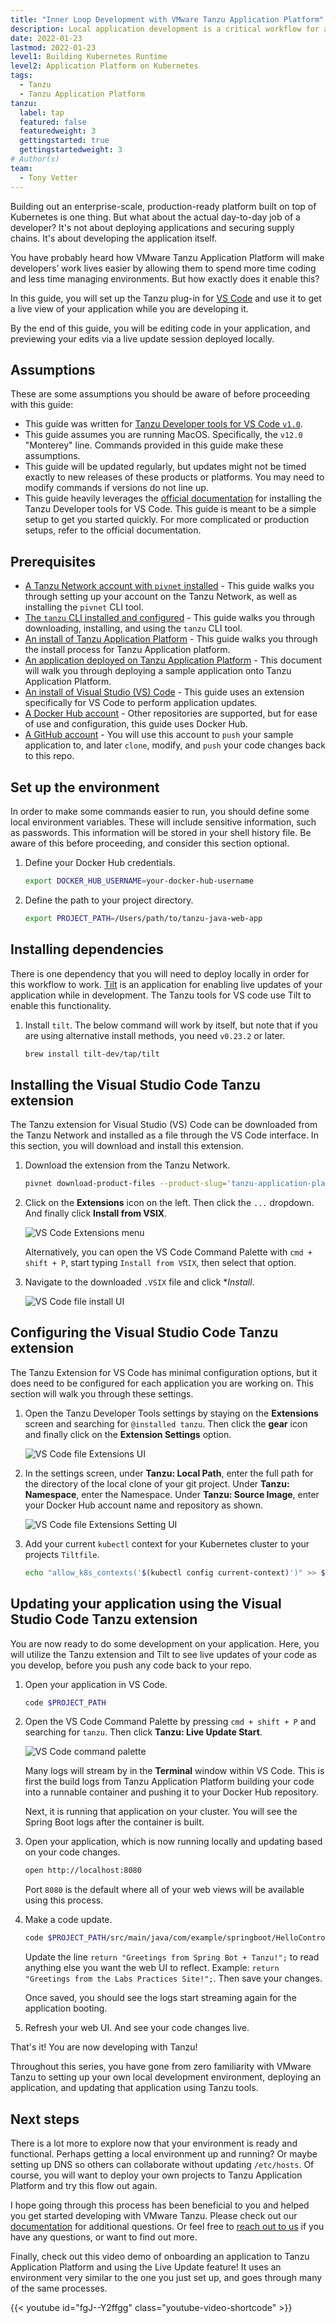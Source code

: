 ```yaml
---
title: "Inner Loop Development with VMware Tanzu Application Platform"
description: Local application development is a critical workflow for application developers. Getting fast feedback on each code change iteration is an important capability of this workflow. This guide will walk you through setting up a local development workflow which will enable live, local updates with each code save.
date: 2022-01-23
lastmod: 2022-01-23
level1: Building Kubernetes Runtime
level2: Application Platform on Kubernetes
tags:
  - Tanzu
  - Tanzu Application Platform
tanzu:
  label: tap
  featured: false
  featuredweight: 3
  gettingstarted: true
  gettingstartedweight: 3
# Author(s)
team:
  - Tony Vetter
---
```


Building out an enterprise-scale, production-ready platform built on top of Kubernetes is one thing. But what about the actual day-to-day job of a developer? It's not about deploying applications and securing supply chains. It's about developing the application itself.

You have probably heard how VMware Tanzu Application Platform will make developers’ work lives easier by allowing them to spend more time coding and less time managing environments. But how exactly does it enable this?

In this guide, you will set up the Tanzu plug-in for [VS Code](https://code.visualstudio.com) and use it to get a live view of your application while you are developing it.

By the end of this guide, you will be editing code in your application, and previewing your edits via a live update session deployed locally.

## Assumptions

These are some assumptions you should be aware of before proceeding with this guide:

- This guide was written for [Tanzu Developer tools for VS Code `v1.0`](https://docs.vmware.com/en/Tanzu-Application-Platform/1.0/tap/GUID-vscode-extension-install.html).
- This guide assumes you are running MacOS. Specifically, the `v12.0` "Monterey" line. Commands provided in this guide make these assumptions.
- This guide will be updated regularly, but updates might not be timed exactly to new releases of these products or platforms. You may need to modify commands if versions do not line up.
- This guide heavily leverages the [official documentation](https://docs.vmware.com/en/Tanzu-Application-Platform/1.0/tap/GUID-vscode-extension-install.html) for installing the Tanzu Developer tools for VS Code. This guide is meant to be a simple setup to get you started quickly. For more complicated or production setups, refer to the official documentation.

## Prerequisites

- [A Tanzu Network account with `pivnet` installed](/guides/tanzu-network-gs) - This guide walks you through setting up your account on the Tanzu Network, as well as installing the `pivnet` CLI tool.
- [The `tanzu` CLI installed and configured](/guides/tanzu-cli-gs) - This guide walks you through downloading, installing, and using the `tanzu` CLI tool.
- [An install of Tanzu Application Platform](/guides/tanzu-application-platform-gs) - This guide walks you through the install process for Tanzu Application platform.
- [An application deployed on Tanzu Application Platform](https://docs.vmware.com/en/VMware-Tanzu-Application-Platform/1.3/tap/GUID-getting-started-deploy-first-app.html) - This document will walk you through deploying a sample application onto Tanzu Application Platform.
- [An install of Visual Studio (VS) Code](https://code.visualstudio.com/download) - This guide uses an extension specifically for VS Code to perform application updates.
- [A Docker Hub account](https://hub.docker.com/signup) - Other repositories are supported, but for ease of use and configuration, this guide uses Docker Hub.
- [A GitHub account](https://docs.github.com/en/get-started/signing-up-for-github/signing-up-for-a-new-github-account) - You will use this account to `push` your sample application to, and later `clone`, modify, and `push` your code changes back to this repo.

## Set up the environment

In order to make some commands easier to run, you should define some local environment variables. These will include sensitive information, such as passwords. This information will be stored in your shell history file. Be aware of this before proceeding, and consider this section optional.

1. Define your Docker Hub credentials.

   ```sh
   export DOCKER_HUB_USERNAME=your-docker-hub-username
   ```

2. Define the path to your project directory.

   ```sh
   export PROJECT_PATH=/Users/path/to/tanzu-java-web-app
   ```

## Installing dependencies

There is one dependency that you will need to deploy locally in order for this workflow to work. [Tilt](https://tilt.dev) is an application for enabling live updates of your application while in development. The Tanzu tools for VS code use Tilt to enable this functionality.

1. Install `tilt`. The below command will work by itself, but note that if you are using alternative install methods, you need `v0.23.2` or later.

   ```sh
   brew install tilt-dev/tap/tilt
   ```

## Installing the Visual Studio Code Tanzu extension

The Tanzu extension for Visual Studio (VS) Code can be downloaded from the Tanzu Network and installed as a file through the VS Code interface. In this section, you will download and install this extension.

1. Download the extension from the Tanzu Network.

   ```sh
   pivnet download-product-files --product-slug='tanzu-application-platform' --release-version='1.0.0' --product-file-id=1115996
   ```

2. Click on the **Extensions** icon on the left. Then click the `...` dropdown. And finally click **Install from VSIX**.

   ![VS Code Extensions menu](images/image1.png "Click Install from VSIX in the settings menu.")

   Alternatively, you can open the VS Code Command Palette with `cmd + shift + P`, start typing `Install from VSIX`, then select that option.

3. Navigate to the downloaded `.VSIX` file and click \*_Install_.

   ![VS Code file install UI](images/image2.png "Navigate to the downloaded file, and click install.")

## Configuring the Visual Studio Code Tanzu extension

The Tanzu Extension for VS Code has minimal configuration options, but it does need to be configured for each application you are working on. This section will walk you through these settings.

1. Open the Tanzu Developer Tools settings by staying on the **Extensions** screen and searching for `@installed tanzu`. Then click the **gear** icon and finally click on the **Extension Settings** option.

   ![VS Code file Extensions UI](images/image3.png "Find the Tanzu extension settings menu and open it.")

2. In the settings screen, under **Tanzu: Local Path**, enter the full path for the directory of the local clone of your git project. Under **Tanzu: Namespace**, enter the Namespace. Under **Tanzu: Source Image**, enter your Docker Hub account name and repository as shown.

   ![VS Code file Extensions Setting UI](images/image4.png "Fill out the fields as shown.")

3. Add your current `kubectl` context for your Kubernetes cluster to your projects `Tiltfile`.

   ```sh
   echo "allow_k8s_contexts('$(kubectl config current-context)')" >> $PROJECT_PATH/Tiltfile
   ```

## Updating your application using the Visual Studio Code Tanzu extension

You are now ready to do some development on your application. Here, you will utilize the Tanzu extension and Tilt to see live updates of your code as you develop, before you push any code back to your repo.

1. Open your application in VS Code.

   ```sh
   code $PROJECT_PATH
   ```

2. Open the VS Code Command Palette by pressing `cmd + shift + P` and searching for `tanzu`. Then click **Tanzu: Live Update Start**.

   ![VS Code command palette](images/image5.png "Select tanzu live update start")

   Many logs will stream by in the **Terminal** window within VS Code. This is first the build logs from Tanzu Application Platform building your code into a runnable container and pushing it to your Docker Hub repository.

   Next, it is running that application on your cluster. You will see the Spring Boot logs after the container is built.

3. Open your application, which is now running locally and updating based on your code changes.

   ```sh
   open http://localhost:8080
   ```

   Port `8080` is the default where all of your web views will be available using this process.

4. Make a code update.

   ```sh
   code $PROJECT_PATH/src/main/java/com/example/springboot/HelloController.java
   ```

   Update the line `return "Greetings from Spring Bot + Tanzu!";` to read anything else you want the web UI to reflect. Example: `return "Greetings from the Labs Practices Site!";`. Then save your changes.

   Once saved, you should see the logs start streaming again for the application booting.

5. Refresh your web UI. And see your code changes live.

That's it! You are now developing with Tanzu!

Throughout this series, you have gone from zero familiarity with VMware Tanzu to setting up your own local development environment, deploying an application, and updating that application using Tanzu tools.

## Next steps

There is a lot more to explore now that your environment is ready and functional. Perhaps getting a local environment up and running? Or maybe setting up DNS so others can collaborate without updating `/etc/hosts`. Of course, you will want to deploy your own projects to Tanzu Application Platform and try this flow out again.

I hope going through this process has been beneficial to you and helped you get started developing with VMware Tanzu. Please check out our [documentation](https://docs.vmware.com/en/Tanzu-Application-Platform/1.0/tap/GUID-overview.html) for additional questions. Or feel free to [reach out to us](https://github.com/joemoore/labs-practices-site/issues/new?assignees=&labels=feedback&template=feedback.md&title=) if you have any questions, or want to find out more.

Finally, check out this video demo of onboarding an application to Tanzu Application Platform and using the Live Update feature! It uses an environment very similar to the one you just set up, and goes through many of the same processes.

{{< youtube id="fgJ--Y2ffgg" class="youtube-video-shortcode" >}}
